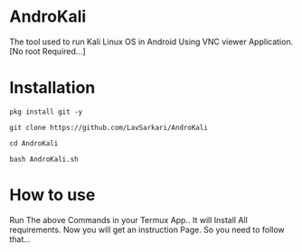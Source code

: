 # AndroKali
The tool used to run Kali Linux OS in Android Using VNC viewer Application. [No root Required...]
# Installation

```
pkg install git -y
```
```
git clone https://github.com/LavSarkari/AndroKali
```
```
cd AndroKali
```
```
bash AndroKali.sh
```

# How to use
Run The above Commands in your Termux App..
It will Install All requirements.
Now you will get an instruction Page. So you need to follow that...

